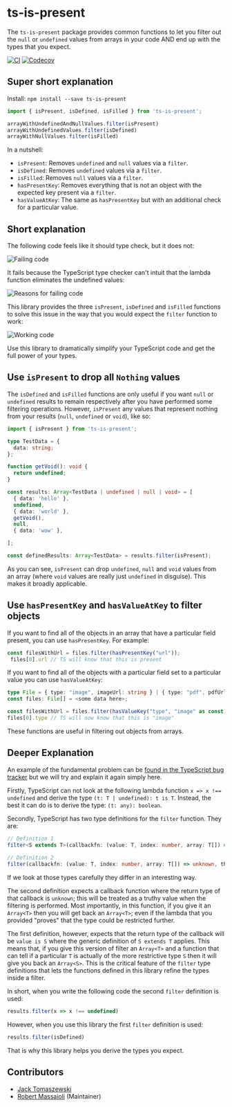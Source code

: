 # ts-is-present

The `ts-is-present` package provides common functions to let you filter out the `null` or `undefined`
values from arrays in your code AND end up with the types that you expect.

[![CI](https://github.com/robertmassaioli/ts-is-present/actions/workflows/node.js.yml/badge.svg)](https://github.com/robertmassaioli/ts-is-present/actions/workflows/node.js.yml)
[![Codecov](https://codecov.io/gh/robertmassaioli/ts-is-present/branch/master/graph/badge.svg)](https://codecov.io/gh/robertmassaioli/ts-is-present)

## Super short explanation

Install: `npm install --save ts-is-present`

``` typescript
import { isPresent, isDefined, isFilled } from 'ts-is-present';

arrayWithUndefinedAndNullValues.filter(isPresent)
arrayWithUndefinedValues.filter(isDefined)
arrayWithNullValues.filter(isFilled)
```

In a nutshell:

 - `isPresent`: Removes `undefined` and `null` values via a `filter`.
 - `isDefined`: Removes `undefined` values via a `filter`.
 - `isFilled`: Removes `null` values via a `filter`.
 - `hasPresentKey`: Removes everything that is not an object with the expected key present via a `filter`.
 - `hasValueAtKey`: The same as `hasPresentKey` but with an additional check for a particular value. 

## Short explanation

The following code feels like it should type check, but it does not:

![Failing code](https://i.imgur.com/d8EBtg6.png)

It fails because the TypeScript type checker can't intuit that the lambda function eliminates the undefined values:

![Reasons for failing code](https://i.imgur.com/32biELe.png)

This library provides the three `isPresent`, `isDefined` and `isFilled` functions to solve this issue in the way that you would
expect the `filter` function to work:

![Working code](https://i.imgur.com/WqgHTrU.png)

Use this library to dramatically simplify your TypeScript code and get the full power of your types.

## Use `isPresent` to drop all `Nothing` values

The `isDefined` and `isFilled` functions are only useful if you want `null` or `undefined` results to remain respectively
after you have performed some filtering operations. However, `isPresent` any values that represent nothing
from your results (`null`, `undefined` or `void`), like so:

``` typescript
import { isPresent } from 'ts-is-present';

type TestData = {
  data: string;
};

function getVoid(): void {
  return undefined;
}

const results: Array<TestData | undefined | null | void> = [
  { data: 'hello' },
  undefined,
  { data: 'world' },
  getVoid(),
  null,
  { data: 'wow' },

];

const definedResults: Array<TestData> = results.filter(isPresent);
```

As you can see, `isPresent` can drop `undefined`, `null` and `void` values from an array (where `void` values are
really just `undefined` in disguise). This makes it broadly applicable.

## Use `hasPresentKey` and `hasValueAtKey` to filter objects

If you want to find all of the objects in an array that have a particular field present, you can use `hasPresentKey`. For example:

``` typescript
const filesWithUrl = files.filter(hasPresentKey("url"));
 files[0].url // TS will know that this is present
```

If you want to find all of the objects with a particular field set to a particular value you can use `hasValueAtKey`:

``` typescript
type File = { type: "image", imageUrl: string } | { type: "pdf", pdfUrl: string };
const files: File[] = <some data here>;

const filesWithUrl = files.filter(hasValueKey("type", "image" as const));
files[0].type // TS will now know that this is "image"
```

These functions are useful in filtering out objects from arrays.

## Deeper Explanation

An example of the fundamental problem can be [found in the TypeScript bug tracker](https://github.com/microsoft/TypeScript/issues/16069) 
but we will try and explain it again simply here.

Firstly, TypeScript can not look at the following 
lambda function `x => x !== undefined` and derive the type `(t: T | undefined): t is T`. 
Instead, the best it can do is to derive the type: `(t: any): boolean`.

Secondly, TypeScript has two type definitions for the `filter` function. They are:

``` typescript
// Definition 1
filter<S extends T>(callbackfn: (value: T, index: number, array: T[]) => value is S, thisArg?: any): S[];
    
// Definition 2
filter(callbackfn: (value: T, index: number, array: T[]) => unknown, thisArg?: any): T[];
```

If we look at those types carefully they differ in an interesting way. 

The second definition expects a callback function where the return type of that callback is `unknown`; 
this will be treated as a truthy value when the filtering is performed. Most importantly, in this 
function, if you give it an `Array<T>` then you will get back an `Array<T>`; even if the lambda 
that you provided "proves" that the type could be restricted further.

The first definition, however, expects that the return type of the callback will be `value is S` 
where the generic definition of `S extends T` applies. This means that, if you give this version of 
filter an `Array<T>` and a function that can tell if a particular `T` is actually of the more restrictive 
type `S` then it will give you back an `Array<S>`. This is the critical feature of the `filter` type definitions
that lets the functions defined in this library refine the types inside a filter.

In short, when you write the following code the second `filter` definition is used:

``` typescript
results.filter(x => x !== undefined)
```

However, when you use this library the first `filter` definition is used:

``` typescript
results.filter(isDefined)
```

That is why this library helps you derive the types you expect.

## Contributors

 - [Jack Tomaszewski](https://github.com/jtomaszewski)
 - [Robert Massaioli](https://github.com/robertmassaioli) (Maintainer) 